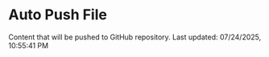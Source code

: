 # Auto Push File

Content that will be pushed to GitHub repository.
Last updated: 07/24/2025, 10:55:41 PM